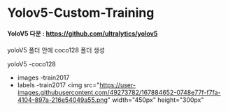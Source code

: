 # Yolov5-Custom-Training

#### YoloV5 다운 : <https://github.com/ultralytics/yolov5>

yoloV5 폴더 안에 coco128 폴더 생성

yoloV5
 -coco128 
  - images
    -train2017
  - labels
    -train2017
<img src="https://user-images.githubusercontent.com/49273782/167884652-0748e77f-f7fa-4104-897a-216e54049a55.png" width="450px" height="300px"</img><br/>

